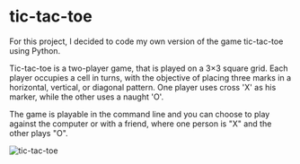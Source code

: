 # tic-tac-toe
For this project, I decided to code my own version of the game tic-tac-toe using Python. 

Tic-tac-toe is a two-player game, that is played on a 3×3 square grid. Each player occupies a cell in turns, with the objective of placing three marks in a horizontal, vertical, or diagonal pattern. One player uses cross 'X' as his marker, while the other uses a naught 'O'.

The game is playable in the command line and you can choose to play against the computer or with a friend, where one person is "X" and the other plays "O".

![tic-tac-toe](https://user-images.githubusercontent.com/101579558/177427600-ca978b1a-438e-4a6c-a11a-b56403b4ccc9.png)
